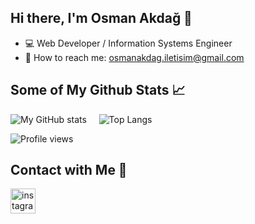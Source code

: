 ## Hi there, I'm Osman Akdağ 👋

- :computer: Web Developer / Information Systems Engineer
- :email: How to reach me: osmanakdag.iletisim@gmail.com

## Some of My Github Stats 📈

![My GitHub stats](https://github-readme-stats.vercel.app/api?username=osman-akdag&include_all_commits=true&show_icons=true&theme=tokyonight) &nbsp; &nbsp; ![Top Langs](https://github-readme-stats.vercel.app/api/top-langs/?username=osman-akdag&count_private=true&theme=tokyonight)

![Profile views](https://komarev.com/ghpvc/?username=osman-akdag&color=blue)

## Contact with Me 💬
[<img src='https://cdn.jsdelivr.net/npm/simple-icons@3.0.1/icons/instagram.svg' alt='instagram' height='40' font-color='red'>](https://www.instagram.com/osman.akdag/)
